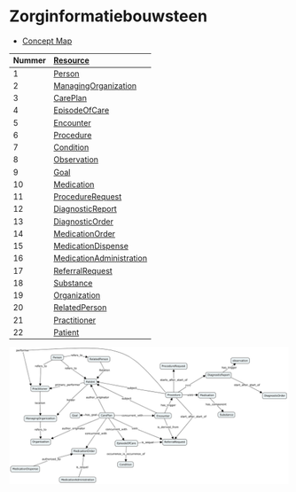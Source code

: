 # Zorginformatiebouwsteen

* [Concept Map]()


|Nummer|[Resource](https://www.hl7.org/fhir/resourcelist.html)|
|:--|:--|
| 1 | [Person](https://www.hl7.org/fhir/person.html) |
| 2 | [ManagingOrganization](https://www.hl7.org/fhir/patient-definitions.html#Patient.managingOrganization) |
| 3 | [CarePlan](https://www.hl7.org/fhir/careplan.html) |
| 4 | [EpisodeOfCare](https://www.hl7.org/fhir/episodeofcare.html) |
| 5 | [Encounter](https://www.hl7.org/fhir/encounter.html) |
| 6 | [Procedure](https://www.hl7.org/fhir/procedure.html) |
| 7 | [Condition](https://www.hl7.org/fhir/condition.html) |
| 8 | [Observation](https://www.hl7.org/fhir/observation.html) |
| 9 | [Goal](https://www.hl7.org/fhir/goal.html) |
| 10 | [Medication](https://www.hl7.org/fhir/medication.html) |
| 11 | [ProcedureRequest](https://www.hl7.org/fhir/procedurerequest.html) |
| 12 | [DiagnosticReport](https://www.hl7.org/fhir/diagnosticreport.html) |
| 13 | [DiagnosticOrder](https://www.hl7.org/fhir/diagnosticorder.html) |
| 14 | [MedicationOrder](https://www.hl7.org/fhir/medicationorder.html) |
| 15 | [MedicationDispense](https://www.hl7.org/fhir/medicationdispense.html) |
| 16 | [MedicationAdministration](https://www.hl7.org/fhir/medicationadministration.html) |
| 17 | [ReferralRequest](https://www.hl7.org/fhir/referralrequest.html) |
| 18 | [Substance](https://www.hl7.org/fhir/substance.html) |
| 19 | [Organization](https://www.hl7.org/fhir/organization.html) |
| 20 | [RelatedPerson](https://www.hl7.org/fhir/relatedperson.html) |
| 21 | [Practitioner](https://www.hl7.org/fhir/practitioner.html) |
| 22 | [Patient](https://www.hl7.org/fhir/patient.html) |


![](/verslag/images/fhir_concept_map.png)







